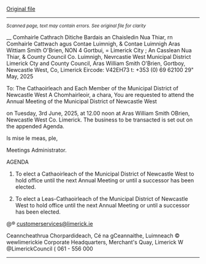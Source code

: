 [Original file](https://www.limerick.ie/sites/default/files/media/documents/2025-05/agenda-annual-meeting-of-the-municipal-district-of-newcastle-west-3rd-june-2025.pdf)

---
*<small>Scanned page, text may contain errors. See original file for clarity</small>*  

__ Comhairle Cathrach Ditiche Bardais an Chaisledin Nua Thiar,
rn Comhairle Cattwach agus Contae Luimnigh,
& Contae Luimnigh Aras Wittiam Smith O'Brien,
NON 4 Gortbui,
= Limerick City ; An Casslean Nua Thiar,
& County Council Co. Luimnigh,
Nevrcastie West Municipal District
Limerick Cty and County Council,
Aras William Smith O'Brien,
Gortboy,
Newcastle West,
Co, Limerick
Eircode: V42EH73
t: +353 (0) 69 62100
29" May, 2025

To: The Cathaoirleach and Each Member of the Municipal District of Newcastle West
A Chomhairleoir, a chara,
You are requested to attend the Annual Meeting of the Municipal District of Newcastle West

on Tuesday, 3rd June, 2025, at 12.00 noon at Aras William Smith OBrien, Newcastle West Co.
Limerick. The business to be transacted is set out on the appended Agenda.

Is mise le meas,
ple,

Meetings Administrator.

AGENDA

1. To elect a Cathaoirleach of the Municipal District of Newcastle West to hold office until
the next Annual Meeting or until a successor has been elected.

2. To elect a Leas-Cathaoirleach of the Municipal District of Newcastle West to hold
office until the next Annual Meeting or until a successor has been elected.

@® customerservices@limerick.ie

Ceanncheathrua Chorpardideach, Cé na gCeannaithe, Luimneach © wewlimerickie
Corporate Headquarters, Merchant's Quay, Limerick W @LimerickCouncil
( 061 - 556 000


---
